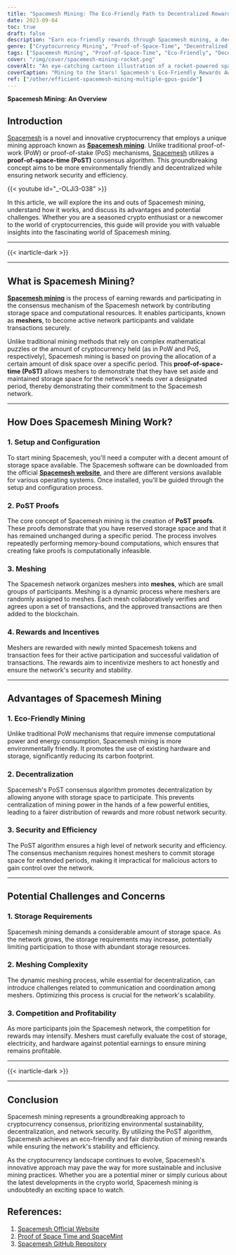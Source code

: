 ```yaml
---
title: "Spacemesh Mining: The Eco-Friendly Path to Decentralized Rewards"
date: 2023-09-04
toc: true
draft: false
description: "Earn eco-friendly rewards through Spacemesh mining, a decentralized approach using the innovative PoST consensus algorithm."
genre: ["Cryptocurrency Mining", "Proof-of-Space-Time", "Decentralized Rewards", "Eco-Friendly Mining", "Blockchain Technology", "Cryptocurrency", "Crypto Mining", "Proof-of-Space", "Decentralization", "Blockchain Consensus"]
tags: ["Spacemesh Mining", "Proof-of-Space-Time", "Eco-Friendly", "Decentralization", "Cryptocurrency Mining", "Blockchain Technology", "Meshers", "PoST Proofs", "Mining Rewards", "Crypto Enthusiasts", "Decentralized Consensus", "Eco-Friendly Mining Solutions", "Cryptocurrency Rewards", "Cryptocurrency Security", "Proof-of-Space", "Crypto Innovation", "Blockchain Network", "Spacemesh Network", "Meshing Process", "Cryptocurrency Efficiency", "Crypto Participation", "Cryptocurrency Scalability", "Blockchain Incentives", "Spacemesh Software", "Spacemesh Tokens", "Crypto Network", "Cryptocurrency Transactions", "Cryptocurrency Decentralization", "Crypto Challenges"]
cover: "/img/cover/spacemesh-mining-rocket.png"
coverAlt: "An eye-catching cartoon illustration of a rocket-powered spaceship mining cryptocurrencies in outer space, symbolizing the eco-friendly and innovative Spacemesh mining process."
coverCaption: "Mining to the Stars! Spacemesh's Eco-Friendly Rewards Await."
ref: ["/other/efficient-spacemesh-mining-multiple-gpus-guide"]
---
```


**Spacemesh Mining: An Overview**

## Introduction 

[Spacemesh](https://www.spacemesh.io/) is a novel and innovative cryptocurrency that employs a unique mining approach known as [**Spacemesh mining**](https://simeononsecurity.com/other/efficient-spacemesh-mining-multiple-gpus-guide/). Unlike traditional proof-of-work (PoW) or proof-of-stake (PoS) mechanisms, [Spacemesh](https://simeononsecurity.com/other/efficient-spacemesh-mining-multiple-gpus-guide/) utilizes a **proof-of-space-time (PoST)** consensus algorithm. This groundbreaking concept aims to be more environmentally friendly and decentralized while ensuring network security and efficiency.

{{< youtube id="_-OLJi3-038" >}}

In this article, we will explore the ins and outs of Spacemesh mining, understand how it works, and discuss its advantages and potential challenges. Whether you are a seasoned crypto enthusiast or a newcomer to the world of cryptocurrencies, this guide will provide you with valuable insights into the fascinating world of Spacemesh mining.

______
{{< inarticle-dark >}}
______

## What is Spacemesh Mining?

[**Spacemesh mining**](https://www.spacemesh.io/) is the process of earning rewards and participating in the consensus mechanism of the Spacemesh network by contributing storage space and computational resources. It enables participants, known as **meshers**, to become active network participants and validate transactions securely.

Unlike traditional mining methods that rely on complex mathematical puzzles or the amount of cryptocurrency held (as in PoW and PoS, respectively), Spacemesh mining is based on proving the allocation of a certain amount of disk space over a specific period. This **proof-of-space-time (PoST)** allows meshers to demonstrate that they have set aside and maintained storage space for the network's needs over a designated period, thereby demonstrating their commitment to the Spacemesh network.

______

## How Does Spacemesh Mining Work?

### 1. Setup and Configuration

To start mining Spacemesh, you'll need a computer with a decent amount of storage space available. The Spacemesh software can be downloaded from the official [**Spacemesh website**](https://www.spacemesh.io/), and there are different versions available for various operating systems. Once installed, you'll be guided through the setup and configuration process.

### 2. PoST Proofs

The core concept of Spacemesh mining is the creation of **PoST proofs**. These proofs demonstrate that you have reserved storage space and that it has remained unchanged during a specific period. The process involves repeatedly performing memory-bound computations, which ensures that creating fake proofs is computationally infeasible.

### 3. Meshing

The Spacemesh network organizes meshers into **meshes**, which are small groups of participants. Meshing is a dynamic process where meshers are randomly assigned to meshes. Each mesh collaboratively verifies and agrees upon a set of transactions, and the approved transactions are then added to the blockchain.

### 4. Rewards and Incentives

Meshers are rewarded with newly minted Spacemesh tokens and transaction fees for their active participation and successful validation of transactions. The rewards aim to incentivize meshers to act honestly and ensure the network's security and stability.

______

## Advantages of Spacemesh Mining

### 1. Eco-Friendly Mining

Unlike traditional PoW mechanisms that require immense computational power and energy consumption, Spacemesh mining is more environmentally friendly. It promotes the use of existing hardware and storage, significantly reducing its carbon footprint.

### 2. Decentralization

Spacemesh's PoST consensus algorithm promotes decentralization by allowing anyone with storage space to participate. This prevents centralization of mining power in the hands of a few powerful entities, leading to a fairer distribution of rewards and more robust network security.

### 3. Security and Efficiency

The PoST algorithm ensures a high level of network security and efficiency. The consensus mechanism requires honest meshers to commit storage space for extended periods, making it impractical for malicious actors to gain control over the network.

______

## Potential Challenges and Concerns

### 1. Storage Requirements

Spacemesh mining demands a considerable amount of storage space. As the network grows, the storage requirements may increase, potentially limiting participation to those with abundant storage resources.

### 2. Meshing Complexity

The dynamic meshing process, while essential for decentralization, can introduce challenges related to communication and coordination among meshers. Optimizing this process is crucial for the network's scalability.

### 3. Competition and Profitability

As more participants join the Spacemesh network, the competition for rewards may intensify. Meshers must carefully evaluate the cost of storage, electricity, and hardware against potential earnings to ensure mining remains profitable.

______
{{< inarticle-dark >}}
______

## Conclusion

Spacemesh mining represents a groundbreaking approach to cryptocurrency consensus, prioritizing environmental sustainability, decentralization, and network security. By utilizing the PoST algorithm, Spacemesh achieves an eco-friendly and fair distribution of mining rewards while ensuring the network's stability and efficiency.

As the cryptocurrency landscape continues to evolve, Spacemesh's innovative approach may pave the way for more sustainable and inclusive mining practices. Whether you are a potential miner or simply curious about the latest developments in the crypto world, Spacemesh mining is undoubtedly an exciting space to watch.

## References:

1. [Spacemesh Official Website](https://www.spacemesh.io/)
2. [Proof of Space Time and SpaceMint](https://eprint.iacr.org/2013/796.pdf)
3. [Spacemesh GitHub Repository](https://github.com/spacemeshos)